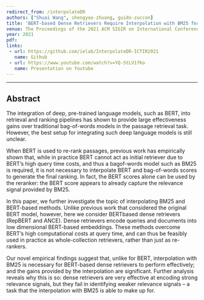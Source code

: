 ```yaml
---
redirect_from: /interpolateDR
authors: ["Shuai Wang", shengyao-zhuang, guido-zuccon]
title: 'BERT-based Dense Retrievers Require Interpolation with BM25 for Effective Passage Retrieval'
venue: The Proceedings of the 2021 ACM SIGIR on International Conference on Theory of Information Retrieval (ICTIR 2021)
year: 2021
pdf:
links:
 - url: https://github.com/ielab/InterpolateDR-ICTIR2021
   name: Github
 - url: https://www.youtube.com/watch?v=YQ-StLV1fKo
   name: Presentation on Youtube 
---
```

---
## Abstract
The integration of deep, pre-trained language models, such as BERT, into retrieval and ranking pipelines has shown to provide large effectiveness gains over traditional bag-of-words models in the passage retrieval task. However, the best setup for integrating such deep language models is still unclear.

When BERT is used to re-rank passages, previous work has empirically shown that, while in practice BERT cannot act as initial retriever due to BERT’s high query time costs, and thus a bagof-words model such as BM25 is required, it is not necessary to interpolate BERT and bag-of-words scores to generate the final ranking. In fact, the BERT scores alone can be used by the reranker: the BERT score appears to already capture the relevance signal provided by BM25.

In this paper, we further investigate the topic of interpolating BM25 and BERT-based methods. Unlike previous work that considered the original BERT model, however, here we consider BERTbased dense retrievers (RepBERT and ANCE). Dense retrievers encode queries and documents into low dimensional BERT-based embeddings. These methods overcome BERT’s high computational costs at query time, and can thus be feasibly used in practice as whole-collection retrievers, rather than just as re-rankers.

Our novel empirical findings suggest that, unlike for BERT, interpolation with BM25 is necessary for BERT-based dense retrievers to perform effectively; and the gains provided by the interpolation are significant. Further analysis reveals why this is so: dense retrievers are very effective at encoding strong relevance signals, but they fail in identifying weaker relevance signals – a task that the interpolation with BM25 is able to make up for.
